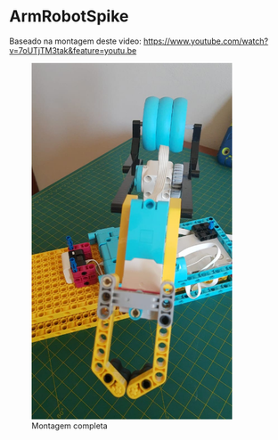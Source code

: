 # ArmRobotSpike

Baseado na montagem deste video:
https://www.youtube.com/watch?v=7oUTjTM3tak&feature=youtu.be

<figure>
  <img src="img/img11.jpeg" alt="" width="360" height="640">
  <figcaption>Montagem completa</figcaption>

</figure>

